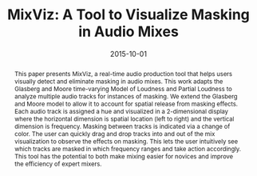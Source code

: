 ---
layout: default-publication
title: "MixViz: A Tool to Visualize Masking in Audio Mixes"
collection: publications
permalink: /publications/2015-10-01-ford2015mixviz
abstract: "This paper presents MixViz, a real-time audio production tool that helps users visually detect and eliminate masking in audio mixes. This work adapts the Glasberg and Moore time-varying Model of Loudness and Partial Loudness to analyze multiple audio tracks for instances of masking. We extend the Glasberg and Moore model to allow it to account for spatial release from masking effects. Each audio track is assigned a hue and visualized in a 2-dimensional display where the horizontal dimension is spatial location (left to right) and the vertical dimension is frequency. Masking between tracks is indicated via a change of color. The user can quickly drag and drop tracks into and out of the mix visualization to observe the effects on masking. This lets the user intuitively see which tracks are masked in which frequency ranges and take action accordingly. This tool has the potential to both make mixing easier for novices and improve the efficiency of expert mixers."
date: 2015-10-01
venue: '139th International Audio Engineering Society Convention (AES)'
paperurl: '/files/ford2015mixviz.pdf'
image: '/assets/images/mixviz.png'
imagealign: left
imagewidth: 50.0
categories: 
  - Natural Audio Production Interfaces
citation: 'Ford, J., Cartwright, M., Pardo, B. MixViz: A Tool to Visualize Masking in Audio Mixes. In <i>Proceedings of the 139th International Audio Engineering Society Convention (AES)</i>, 2015.'
author_profile: true
---